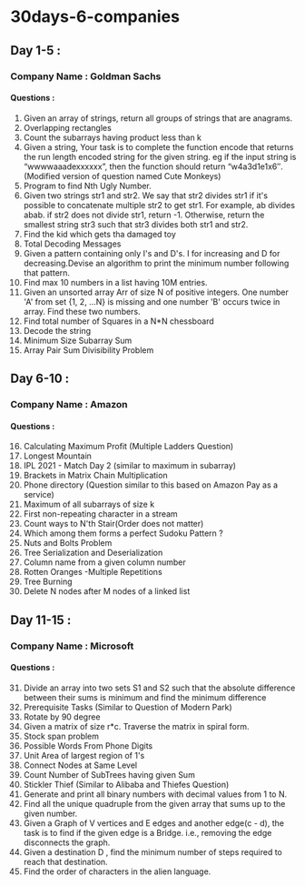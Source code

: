 # 30days-6-companies 
## Day 1-5 :
### Company Name : Goldman Sachs
#### Questions :

1.  Given an array of strings, return all groups of strings that are anagrams.
2.  Overlapping rectangles
3.  Count the subarrays having product less than k
4.  Given a string, Your task is to  complete the function encode that returns the run length encoded string for the given string. eg if the input string is “wwwwaaadexxxxxx”, then
    the function should return “w4a3d1e1x6″.(Modified version of question named Cute Monkeys)
5.  Program to find Nth Ugly Number.
6.  Given two strings str1 and str2. We say that str2 divides str1 if it's possible to concatenate multiple str2 to get str1. For example, ab divides abab. if str2 does not divide 
    str1, return -1. Otherwise, return the smallest string str3 such that str3 divides both str1 and str2.
7.  Find the kid which gets tha damaged toy
8.  Total Decoding Messages
9.  Given a pattern containing only I's and D's. I for increasing and D for decreasing.Devise an algorithm to print the minimum number following that pattern.
10. Find max 10 numbers in a list having 10M entries.
11. Given an unsorted array Arr of size N of positive integers. One number 'A' from     set {1, 2, …N} is missing and one number 'B' occurs twice in array. Find these two numbers.
12. Find total number of Squares in a N*N chessboard
13. Decode the string
14. Minimum Size Subarray Sum
15. Array Pair Sum Divisibility Problem


## Day 6-10 :
### Company Name : Amazon
#### Questions :

16. Calculating Maximum Profit (Multiple Ladders Question)
17. Longest Mountain
18. IPL 2021 - Match Day 2 (similar to maximum in subarray)
19. Brackets in Matrix Chain Multiplication
20. Phone directory (Question similar to this based on Amazon Pay as a service)
21. Maximum of all subarrays of size k
22. First non-repeating character in a stream
23. Count ways to N'th Stair(Order does not matter)
24. Which among them forms a perfect Sudoku Pattern ? 
25. Nuts and Bolts Problem  
26. Tree Serialization and Deserialization  
27. Column name from a given column number  
28. Rotten Oranges -Multiple Repetitions  
29. Tree Burning  
30. Delete N nodes after M nodes of a linked list 

## Day 11-15 :
### Company Name : Microsoft
#### Questions :

31. Divide an array into two sets S1 and S2 such that the absolute difference between their sums is minimum and find the minimum difference
32. Prerequisite Tasks (Similar to Question of Modern Park)
33. Rotate by 90 degree
34. Given a matrix of size r*c. Traverse the matrix in spiral form. 
35. Stock span problem
36. Possible Words From Phone Digits
37. Unit Area of largest region of 1's
38. Connect Nodes at Same Level
39. Count Number of SubTrees having given Sum
40. Stickler Thief (Similar to Alibaba and Thiefes Question)
41. Generate and print all binary numbers with decimal values from 1 to N. 
42. Find all the unique quadruple from the given array that sums up to the given number.
43. Given a Graph of V vertices and E edges and another edge(c - d), the task is to find if the given edge is a Bridge. i.e., removing the edge disconnects the graph.
44. Given a destination D , find the minimum number of steps required to reach that destination.
45. Find the order of characters in the alien language.


